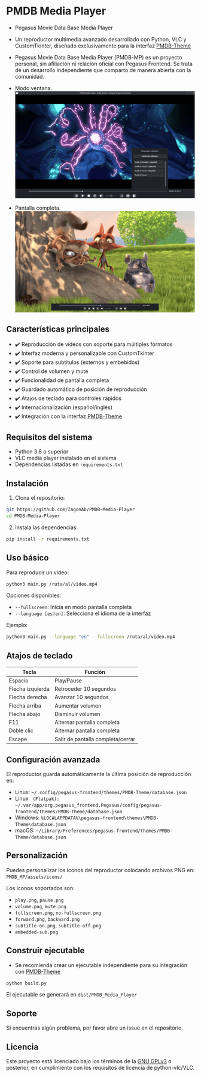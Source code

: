 # PMDB Media Player
- Pegasus Movie Data Base Media Player
- Un reproductor multimedia avanzado desarrollado con Python, VLC y CustomTkinter, diseñado exclusivamente para la interfaz [PMDB-Theme](https://github.com/ZagonAb/PMDB-Theme)
- Pegasus Movie Data Base Media Player (PMDB-MP) es un proyecto personal, sin afiliación ni relación oficial con Pegasus Frontend. Se trata de un desarrollo independiente que comparto de manera abierta con la comunidad.

- Modo ventana.
![screenshot](https://github.com/ZagonAb/PMDB-Media-Player/blob/1ce3b7a661f3fd3d872408b2826129e12b2e08ba/.meta/screenshots/screen.png)
- Pantalla completa.
![screenshot1](https://github.com/ZagonAb/PMDB-Media-Player/blob/1ce3b7a661f3fd3d872408b2826129e12b2e08ba/.meta/screenshots/screen1.png)

## Características principales

- ✔️ Reproducción de videos con soporte para múltiples formatos
- ✔️ Interfaz moderna y personalizable con CustomTkinter
- ✔️ Soporte para subtítulos (externos y embebidos)
- ✔️ Control de volumen y mute
- ✔️ Funcionalidad de pantalla completa
- ✔️ Guardado automático de posición de reproducción
- ✔️ Atajos de teclado para controles rápidos
- ✔️ Internacionalización (español/inglés)
- ✔️ Integración con la interfaz [PMDB-Theme](https://github.com/ZagonAb/PMDB-Theme)

## Requisitos del sistema

- Python 3.8 o superior
- VLC media player instalado en el sistema
- Dependencias listadas en `requirements.txt`

## Instalación

1. Clona el repositorio:
```bash
git https://github.com/ZagonAb/PMDB-Media-Player
cd PMDB-Media-Player
```

2. Instala las dependencias:
```bash
pip install -r requirements.txt
```

## Uso básico

Para reproducir un video:

```bash
python3 main.py /ruta/al/video.mp4
```

Opciones disponibles:
- `--fullscreen`: Inicia en modo pantalla completa
- `--language [es|en]`: Selecciona el idioma de la interfaz

Ejemplo:
```bash
python3 main.py --language "en" --fullscreen /ruta/al/video.mp4
```

## Atajos de teclado

| Tecla               | Función                          |
|---------------------|----------------------------------|
| Espacio             | Play/Pause                       |
| Flecha izquierda    | Retroceder 10 segundos           |
| Flecha derecha      | Avanzar 10 segundos              |
| Flecha arriba       | Aumentar volumen                 |
| Flecha abajo        | Disminuir volumen                |
| F11                 | Alternar pantalla completa       |
| Doble clic          | Alternar pantalla completa       |
| Escape              | Salir de pantalla completa/cerrar|

## Configuración avanzada

El reproductor guarda automáticamente la última posición de reproducción en:
- Linux: `~/.config/pegasus-frontend/themes/PMDB-Theme/database.json`
- Linux ` (Flatpak): ~/.var/app/org.pegasus_frontend.Pegasus/config/pegasus-frontend/themes/PMDB-Theme/database.json`
- Windows: `%LOCALAPPDATA%\pegasus-frontend\themes\PMDB-Theme\database.json`
- macOS: `~/Library/Preferences/pegasus-frontend/themes/PMDB-Theme/database.json`

## Personalización

Puedes personalizar los iconos del reproductor colocando archivos PNG en:
`PMDB_MP/assets/icons/`

Los iconos soportados son:
- `play.png`, `pause.png`
- `volume.png`, `mute.png`
- `fullscreen.png`, `no-fullscreen.png`
- `forward.png`, `backward.png`
- `subtitle-on.png`, `subtitle-off.png`
- `embedded-sub.png`

## Construir ejecutable

- Se recomienda crear un ejecutable independiente para su integración con [PMDB-Theme](https://github.com/ZagonAb/PMDB-Theme)

```bash
python build.py
```

El ejecutable se generará en `dist/PMDB_Media_Player`

## Soporte

Si encuentras algún problema, por favor abre un issue en el repositorio.

## Licencia

Este proyecto está licenciado bajo los términos de la [GNU GPLv3](https://www.gnu.org/licenses/gpl-3.0.html) o posterior, en cumplimiento con los requisitos de licencia de python-vlc/VLC.

